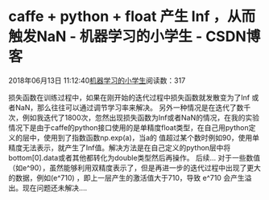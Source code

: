 
# caffe + python + float 产生 Inf ，从而触发NaN - 机器学习的小学生 - CSDN博客


2018年06月13日 11:12:40[机器学习的小学生](https://me.csdn.net/xuluhui123)阅读数：317


损失函数在训练过程中，如果在刚开始的迭代过程中损失函数就发散变为了Inf 或者NaN，那么往往可以通过调节学习率来解决。
另外一种情况是在迭代了数千次，例如我迭代了1800次，忽然出现损失函数为Inf或者NaN的情况，在我的实验情况下是由于caffe的python接口使用的是单精度float类型，在自己用python定义的层中，使用到了指数函数np.exp(a)，当a的 值超过某个数时例如90，使用单精度无法表示，就产生了Inf值。解决方法是在自己定义的python层中将bottom[0].data或者其他都转化为double类型然后再操作。
后续… 对于一些数值（如e^90），虽然能够利用双精度表示了，但是再进一步的迭代过程中出现了更大的数据，例如(e^710) ，即上一层产生的激活值大于710，导致 e^710 会产生溢出。现在问题还未解决….

